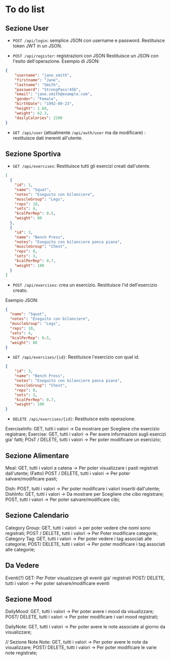 # To do list
## Sezione User 

- `POST /api/login`: semplice JSON con username e password. Restituisce token JWT in un JSON.

- `POST /api/register`: registrazioni con JSON
Restituisce un JSON con l'esito dell'operazione. 
Esempio di JSON:
```json
{
    "username": "jane_smith",
    "firstname": "Jane",
    "lastname": "Smith",
    "password": "StrongPass!456",
    "email": "jane.smith@example.com",
    "gender": "Female",
    "birthDate": "1992-09-23",
    "height": 1.68,
    "weight": 62.3,
    "dailyCalories": 2200
}
```

- `GET /api/user` (attualmente `/api/auth/user` ma da modificare) : restituisce dati inerenti all'utente.

## Sezione Sportiva

- `GET /api/exercises`: Restituisce tutti gli esercizi creati dall'utente. 
```json
[
  {
    "id": 1,
    "name": "Squat",
    "notes": "Eseguito con bilanciere",
    "muscleGroup": "Legs",
    "reps": 10,
    "sets": 4,
    "kcalPerRep": 0.5,
    "weight": 80
  },
  {
    "id": 3,
    "name": "Bench Press",
    "notes": "Eseguito con bilanciere panca piana",
    "muscleGroup": "Chest",
    "reps": 8,
    "sets": 3,
    "kcalPerRep": 0.7,
    "weight": 100
  }
]
```
- `POST /api/exercises`: crea un esercizio. Restituisce l'id dell'esercizio creato.

Esempio JSON:
```json
{
  "name": "Squat",
  "notes": "Eseguito con bilanciere",
  "muscleGroup": "Legs",
  "reps": 10,
  "sets": 4,
  "kcalPerRep": 0.5,
  "weight": 80
}
```

- `GET /api/exercises/{id}`: Restituisce l'esercizio con quel id.
```json
{
    "id": 3,
    "name": "Bench Press",
    "notes": "Eseguito con bilanciere panca piana",
    "muscleGroup": "Chest",
    "reps": 8,
    "sets": 3,
    "kcalPerRep": 0.7,
    "weight": 100
}
```
- `DELETE /api/exercises/{id}`: Restituisce esito operazione.

ExerciseInfo: GET, tutti i valori -> Da mostrare per Scegliere che esercizio registrare;
Exercise:   GET, tutti i valori -> Per avere informazioni sugli esercizi gia' fatti;
            POsT / DELETE, tutti i valori -> Per poter modificare un esercizio;

## Sezione Alimentare
Meal:   GET, tutti i valori a catena -> Per poter visualizzare i pasti registrati dall'utente; (Fatto)
        POST / DELETE, tutti i valori -> Per poter salvare/modificare pasti; 

Dish:   POST, tutti i valori -> Per poter modificare i valori inseriti dall'utente;
DishInfo: GET, tutti i valori -> Da mostrare per Scegliere che cibo registrare;
          POST, tutti i valori -> Per poter salvare/modificare cibi;

## Sezione Calendario

Category Group: GET, tutti i valori -> per poter vedere che nomi sono registrati;
                POST / DELETE, tutti i valori -> Per Poter modificare categorie;
Category Tag:   GET, tutti i valori -> Per poter vedere i tag associati alle categorie;
                POST/ DELETE, tutti i valori -> Per poter modificare i tag associati alle categorie;

## Da Vedere
Eventi(?)   GET: Per Poter visualizzare gli eventi gia' registrati
            POST/ DELETE, tutti i valori -> Per poter salvare/modificare eventi
## Sezione Mood

DailyMood:  GET, tutti i valori -> Per poter avere i mood da visualizzare;
            POST/ DELETE, tutti i valori -> Per poter modificare i vari mood registrati;

DailyNote:  GET, tutti i valori -> Per poter avere le note associate al giorno da visualizzare;

// Sezione Note
Note:   GET, tutti i valori -> Per poter avere le note da visualizzare;
        POST/ DELETE, tutti i valori -> Per poter modificare le varie note registrate;